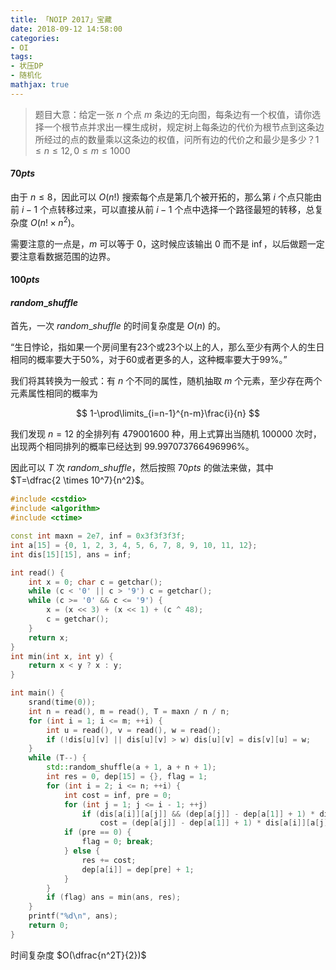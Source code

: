 ```yaml
---
title: 「NOIP 2017」宝藏
date: 2018-09-12 14:58:00
categories:
- OI
tags:
- 状压DP
- 随机化
mathjax: true
---
```


> 题目大意：给定一张 $n$ 个点 $m$ 条边的无向图，每条边有一个权值，请你选择一个根节点并求出一棵生成树，规定树上每条边的代价为根节点到这条边所经过的点的数量乘以这条边的权值，问所有边的代价之和最少是多少？$1 \leq n \leq 12, 0 \leq m \leq 1000$

#### $70pts$

由于 $n \leq 8$，因此可以 $O(n!)$ 搜索每个点是第几个被开拓的，那么第 $i$ 个点只能由前 $i-1$ 个点转移过来，可以直接从前 $i-1$ 个点中选择一个路径最短的转移，总复杂度 $O(n! \times n^2)$。

需要注意的一点是，$m$ 可以等于 $0$，这时候应该输出 $0$ 而不是 $\inf$，以后做题一定要注意看数据范围的边界。

#### $100pts$



#### $random\text{_}shuffle$

首先，一次 $random\text{_}shuffle$ 的时间复杂度是 $O(n)$ 的。

“生日悖论，指如果一个房间里有23个或23个以上的人，那么至少有两个人的生日相同的概率要大于50%，对于60或者更多的人，这种概率要大于99%。”

我们将其转换为一般式：有 $n$ 个不同的属性，随机抽取 $m$ 个元素，至少存在两个元素属性相同的概率为

$$
1-\prod\limits_{i=n-1}^{n-m}\frac{i}{n}
$$

我们发现 $n=12$ 的全排列有 $479001600$ 种，用上式算出当随机 $100000$ 次时，出现两个相同排列的概率已经达到 $99.997073766496996\%$。

因此可以 $T$ 次 $random\_shuffle$，然后按照 $70pts$ 的做法来做，其中 $T=\dfrac{2 \times 10^7}{n^2}$。

```c++
#include <cstdio>
#include <algorithm>
#include <ctime>

const int maxn = 2e7, inf = 0x3f3f3f3f;
int a[15] = {0, 1, 2, 3, 4, 5, 6, 7, 8, 9, 10, 11, 12};
int dis[15][15], ans = inf;

int read() {
    int x = 0; char c = getchar();
    while (c < '0' || c > '9') c = getchar();
    while (c >= '0' && c <= '9') {
        x = (x << 3) + (x << 1) + (c ^ 48);
        c = getchar();
    }
    return x;
}
int min(int x, int y) {
    return x < y ? x : y;
}

int main() {
    srand(time(0));
    int n = read(), m = read(), T = maxn / n / n;
    for (int i = 1; i <= m; ++i) {
        int u = read(), v = read(), w = read();
        if (!dis[u][v] || dis[u][v] > w) dis[u][v] = dis[v][u] = w;
    }
    while (T--) {
        std::random_shuffle(a + 1, a + n + 1);
        int res = 0, dep[15] = {}, flag = 1;
        for (int i = 2; i <= n; ++i) {
            int cost = inf, pre = 0;
            for (int j = 1; j <= i - 1; ++j)
                if (dis[a[i]][a[j]] && (dep[a[j]] - dep[a[1]] + 1) * dis[a[i]][a[j]] < cost)
                    cost = (dep[a[j]] - dep[a[1]] + 1) * dis[a[i]][a[j]], pre = a[j];
            if (pre == 0) {
                flag = 0; break;
            } else {
                res += cost;
                dep[a[i]] = dep[pre] + 1;
            }
        }
        if (flag) ans = min(ans, res);
    }
    printf("%d\n", ans);
    return 0;
}
```

时间复杂度 $O(\dfrac{n^2T}{2})$